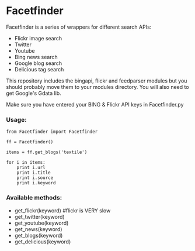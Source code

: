 Facetfinder
=============
Facetfinder is a series of wrappers for different search APIs:

- Flickr image search
- Twitter
- Youtube
- Bing news search
- Google blog search
- Delicious tag search

This repository includes the bingapi, flickr and feedparser modules but you should
probably move them to your modules directory. You will also need to get Google's Gdata lib.

Make sure you have entered your BING & Flickr API keys in Facetfinder.py

### Usage:

	from Facetfinder import Facetfinder

	ff = Facetfinder()

	items = ff.get_blogs('textile')

	for i in items:
		print i.url
		print i.title
		print i.source
		print i.keyword

### Available methods:

- get_flickr(keyword) #flickr is VERY slow
- get_twitter(keyword)
- get_youtube(keyword)
- get_news(keyword)
- get_blogs(keyword)
- get_delicious(keyword)
